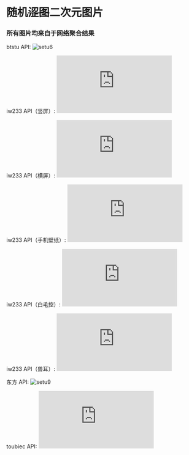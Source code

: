 # 随机~~涩图~~二次元图片

### 所有图片均来自于网络聚合结果

btstu API:
![setu6](http://api.btstu.cn/sjbz/?lx=dongman)

iw233 API（竖屏）:
![setu11](http://api.iw233.cn/api.php?sort=random)

iw233 API（横屏）:
![setu11](https://iw233.cn/api.php?sort=pc)

iw233 API（手机壁纸）:
![setu11](https://iw233.cn/api.php?sort=mp)

iw233 API（白毛控）:
![setu11](http://ap1.iw233.cn/api.php?sort=yin)

iw233 API（兽耳）:
![setu11](https://dev.iw233.cn/api.php?sort=cat)

东方 API:
![setu9](https://img.paulzzh.tech/touhou/random)

toubiec API:
![setu10](https://acg.toubiec.cn/random.php)
